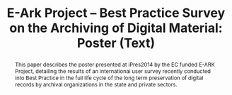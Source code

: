 ---
abstract: 'This paper describes the poster presented at iPres2014 by the EC funded
  E-ARK Project, detailing the results of an international user survey recently conducted
  into Best Practice in the full life cycle of the long term preservation of digital
  records by archival organizations in the state and private sectors.

  '
creators:
- Clive Billenness
- Kathrine Johansen
- David Anderson
date: null
document_url: https://services.phaidra.univie.ac.at/api/object/o:378694/download
grand_parent: iPRES
institutions: []
keywords:
- digital archives
- user survey
- e-ark
- ec
- ict-psp
- sip
- aip
- pilot
- e-infrastructure
- digital archives
- data mining
- oais
- big data
- born-digital records
- ingest
- access
landing_page_url: https://phaidra.univie.ac.at/o:378694
language: eng
layout: publication
license: CC BY-NC-SA 3.0 AT
notes_url: null
parent: iPRES 2014
publication_type: poster
size: 30755
slides_url: null
source_name: iPRES
stream_url: null
title: 'E-Ark Project – Best Practice Survey on the Archiving of Digital Material:
  Poster (Text) '
year: 2014
---